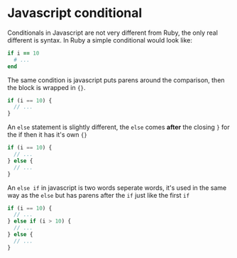 # Javascript conditional

Conditionals in Javascript are not very different from Ruby, the only real different is syntax. In Ruby a simple conditional would look like:

```rb
if i == 10
  # ...
end
```

The same condition is javascript puts parens around the comparison, then the block is wrapped in `{}`.

```js
if (i == 10) {
  // ...
}
```

An `else` statement is slightly different, the `else` comes **after** the closing `}` for the if then it has it's own `{}`

```js
if (i == 10) {
  // ...
} else {
  // ...
}
```

An `else if` in javascript is two words seperate words, it's used in the same way as the `else` but has parens after the `if` just like the first `if`

```js
if (i == 10) {
  // ...
} else if (i > 10) {
  // ...
} else {
  // ...
}
```

